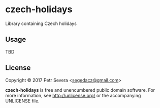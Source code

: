 # czech-holidays

Library containing Czech holidays

## Usage

TBD

## License

Copyright © 2017 Petr Severa <<segedacz@gmail.com>>

__czech-holidays__ is free and unencumbered public domain software. For more information, see <http://unlicense.org/> or the accompanying UNLICENSE file.
